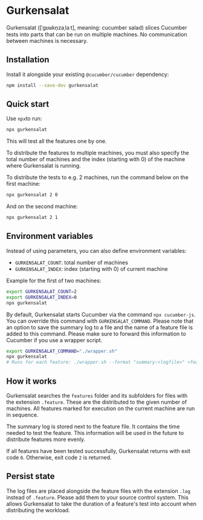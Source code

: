# Gurkensalat

Gurkensalat ([ˈɡʊʁkn̩zaˌlaːt], meaning: cucumber salad) slices Cucumber tests into parts that can be run on multiple machines. No communication between machines is necessary.

## Installation

Install it alongside your existing `@cucumber/cucumber` dependency:

```bash
npm install --save-dev gurkensalat
```

## Quick start

Use `npx`to run:

```bash
npx gurkensalat
```

This will test all the features one by one.

To distribute the features to multiple machines, you must also specify the total number of machines and the index (starting with 0) of the machine where Gurkensalat is running.

To distribute the tests to e.g. 2 machines, run the command below on the first machine:

```bash
npx gurkensalat 2 0
```

And on the second machine:

```bash
npx gurkensalat 2 1
```

## Environment variables

Instead of using parameters, you can also define environment variables:

- `GURKENSALAT_COUNT`: total number of machines
- `GURKENSALAT_INDEX`: index (starting with 0) of current machine

Example for the first of two machines:

```bash
export GURKENSALAT_COUNT=2
export GURKENSALAT_INDEX=0
npx gurkensalat
```

By default, Gurkensalat starts Cucumber via the command `npx cucumber-js`. You can override this command with `GURKENSALAT_COMMAND`. Please note that an option to save the summary log to a file and the name of a feature file is added to this command. Please make sure to forward this information to Cucumber if you use a wrapper script.

```bash
export GURKENSALAT_COMMAND="./wrapper.sh"
npx gurkensalat
# Runs for each feature: ./wrapper.sh --format "summary:<logfile>" <feature file>
```

## How it works

Gurkensalat searches the `features` folder and its subfolders for files with the extension `.feature`. These are the distributed to the given number of machines. All features marked for execution on the current machine are run in sequence.

The summary log is stored next to the feature file. It contains the time needed to test the feature. This information will be used in the future to distribute features more evenly.

If all features have been tested successfully, Gurkensalat returns with exit code `0`. Otherwise, exit code `2` is returned.

## Persist state

The log files are placed alongside the feature files with the extension `.log` instead of `.feature`. Please add them to your source control system. This allows Gurkensalat to take the duration of a feature's test into account when distributing the workload.
